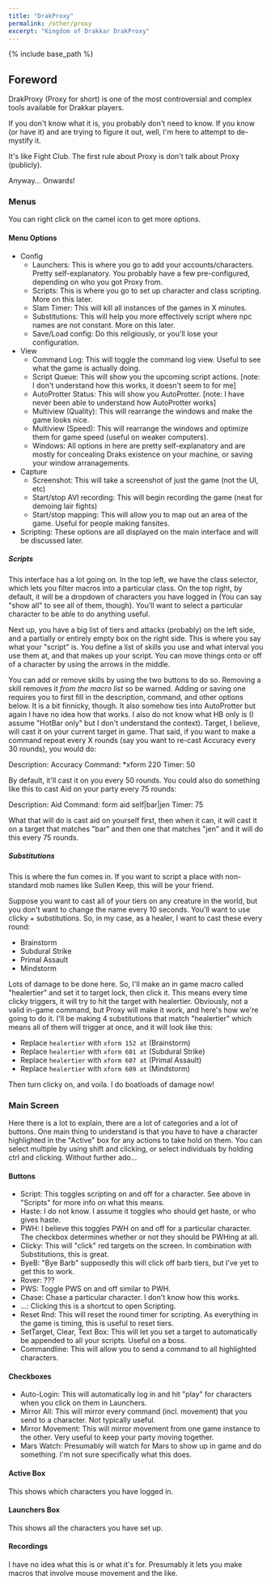 ```yaml
---
title: "DrakProxy"
permalink: /other/proxy
excerpt: "Kingdom of Drakkar DrakProxy"
---
```


{% include base_path %}

## Foreword

DrakProxy (Proxy for short) is one of the most controversial and complex tools available for Drakkar players.

If you don't know what it is, you probably don't need to know. If you know (or have it) and are trying to figure it out, well, I'm here to attempt to de-mystify it.

It's like Fight Club. The first rule about Proxy is don't talk about Proxy (publicly).

Anyway... Onwards!

### Menus
You can right click on the camel icon to get more options. 

#### Menu Options

* Config
  * Launchers: This is where you go to add your accounts/characters. Pretty self-explanatory. You probably have a few pre-configured, depending on who you got Proxy from.
  * Scripts: This is where you go to set up character and class scripting. More on this later.
  * Slam Timer: This will kill all instances of the games in X minutes.
  * Substitutions: This will help you more effectively script where npc names are not constant. More on this later.
  * Save/Load config: Do this religiously, or you'll lose your configuration.
* View
  * Command Log: This will toggle the command log view. Useful to see what the game is actually doing.
  * Script Queue: This will show you the upcoming script actions. [note: I don't understand how this works, it doesn't seem to for me]
  * AutoProtter Status: This will show you AutoProtter. [note: I have never been able to understand how AutoProtter works]
  * Multiview (Quality): This will rearrange the windows and make the game looks nice.
  * Multiview (Speed): This will rearrange the windows and optimize them for game speed (useful on weaker computers).
  * Windows: All options in here are pretty self-explanatory and are mostly for concealing Draks existence on your machine, or saving your window arranagements. 
* Capture
  * Screenshot: This will take a screenshot of just the game (not the UI, etc)
  * Start/stop AVI recording: This will begin recording the game (neat for demoing lair fights)
  * Start/stop mapping: This will allow you to map out an area of the game. Useful for people making fansites.
* Scripting: These options are all displayed on the main interface and will be discussed later.
  
##### Scripts
This interface has a lot going on. In the top left, we have the class selector, which lets you filter macros into a particular class. On the top right, by default, it will be a dropdown of characters you have logged in (You can say "show all" to see all of them, though). You'll want to select a particular character to be able to do anything useful.

Next up, you have a big list of tiers and attacks (probably) on the left side, and a partially or entirely empty box on the right side. This is where you say what your "script" is. You define a list of skills you use and what interval you use them at, and that makes up your script. You can move things onto or off of a character by using the arrows in the middle.

You can add or remove skills by using the two buttons to do so. Removing a skill removes it _from the macro list_ so be warned. Adding or saving one requires you to first fill in the description, command, and other options below. It is a bit finnicky, though. It also somehow ties into AutoProtter but again I have no idea how that works. I also do not know what HB only is (I assume "HotBar only" but I don't understand the context). Target, I believe, will cast it on your current target in game. That said, if you want to make a command repeat every X rounds (say you want to re-cast Accuracy every 30 rounds), you would do:

Description: Accuracy
Command: *xform 220
Timer: 50

By default, it'll cast it on you every 50 rounds. You could also do something like this to cast Aid on your party every 75 rounds:

Description: Aid
Command: form aid self|bar|jen
Timer: 75

What that will do is cast aid on yourself first, then when it can, it will cast it on a target that matches "bar" and then one that matches "jen" and it will do this every 75 rounds.

##### Substitutions
This is where the fun comes in. If you want to script a place with non-standard mob names like Sullen Keep, this will be your friend.

Suppose you want to cast all of your tiers on any creature in the world, but you don't want to change the name every 10 seconds. You'll want to use clicky + substitutions. So, in my case, as a healer, I want to cast these every round:

* Brainstorm
* Subdural Strike
* Primal Assault
* Mindstorm

Lots of damage to be done here. So, I'll make an in game macro called "healertier" and set it to target lock, then click it. This means every time clicky triggers, it will try to hit the target with healertier. Obviously, not a valid in-game command, but Proxy will make it work, and here's how we're going to do it. I'll be making 4 substitutions that match "healertier" which means all of them will trigger at once, and it will look like this:

* Replace `healertier` with `xform 152 at` (Brainstorm)
* Replace `healertier` with `xform 601 at` (Subdural Strike)
* Replace `healertier` with `xform 607 at` (Primal Assault)
* Replace `healertier` with `xform 609 at` (Mindstorm)

Then turn clicky on, and voila. I do boatloads of damage now!

### Main Screen
Here there is a lot to explain, there are a lot of categories and a lot of buttons. One main thing to understand is that you have to have a character highlighted in the "Active" box for any actions to take hold on them. You can select multiple by using shift and clicking, or select individuals by holding ctrl and clicking. Without further ado...

#### Buttons
* Script: This toggles scripting on and off for a character. See above in "Scripts" for more info on what this means.
* Haste: I do not know. I assume it toggles who should get haste, or who gives haste.
* PWH: I believe this toggles PWH on and off for a particular character. The checkbox determines whether or not they should be PWHing at all.
* Clicky: This will "click" red targets on the screen. In combination with Substitutions, this is great.
* ByeB: "Bye Barb" supposedly this will click off barb tiers, but I've yet to get this to work.
* Rover: ???
* PWS: Toggle PWS on and off similar to PWH.
* Chase: Chase a particular character. I don't know how this works.
* ...: Clicking this is a shortcut to open Scripting.
* Reset Rnd: This will reset the round timer for scripting. As everything in the game is timing, this is useful to reset tiers.
* SetTarget, Clear, Text Box: This will let you set a target to automatically be appended to all your scripts. Useful on a boss.
* Commandline: This will allow you to send a command to all highlighted characters.

#### Checkboxes
* Auto-Login: This will automatically log in and hit "play" for characters when you click on them in Launchers.
* Mirror All: This will mirror every command (incl. movement) that you send to a character. Not typically useful.
* Mirror Movement: This will mirror movement from one game instance to the other. Very useful to keep your party moving together.
* Mars Watch: Presumably will watch for Mars to show up in game and do something. I'm not sure specifically what this does.

#### Active Box
This shows which characters you have logged in.

#### Launchers Box
This shows all the characters you have set up.

#### Recordings
I have no idea what this is or what it's for. Presumably it lets you make macros that involve mouse movement and the like.
